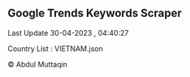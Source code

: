 

## Google Trends Keywords Scraper 
 
Last Update 30-04-2023 , 04:40:27

Country List :
VIETNAM.json



© Abdul Muttaqin 
